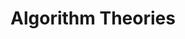 ---
layout: category
title: Algorithm Theories
category: Algorithm
permalink: '/category/algorithm'
---